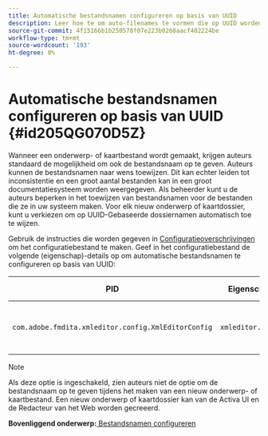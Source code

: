 ```yaml
---
title: Automatische bestandsnamen configureren op basis van UUID
description: Leer hoe te om auto-filenames te vormen die op UUID worden gebaseerd
source-git-commit: 4f15166b1b250578f07e223b0260aacf402224be
workflow-type: tm+mt
source-wordcount: '193'
ht-degree: 0%

---
```



# Automatische bestandsnamen configureren op basis van UUID {#id205QG070D5Z}

Wanneer een onderwerp- of kaartbestand wordt gemaakt, krijgen auteurs standaard de mogelijkheid om ook de bestandsnaam op te geven. Auteurs kunnen de bestandsnamen naar wens toewijzen. Dit kan echter leiden tot inconsistentie en een groot aantal bestanden kan in een groot documentatiesysteem worden weergegeven. Als beheerder kunt u de auteurs beperken in het toewijzen van bestandsnamen voor de bestanden die ze in uw systeem maken. Voor elk nieuw onderwerp of kaartdossier, kunt u verkiezen om op UUID-Gebaseerde dossiernamen automatisch toe te wijzen.

Gebruik de instructies die worden gegeven in [Configuratieoverschrijvingen](download-install-additional-config-override.md#) om het configuratiebestand te maken. Geef in het configuratiebestand de volgende \(eigenschap\)-details op om automatische bestandsnamen te configureren op basis van UUID:

| PID | Eigenschappensleutel | Waarde van eigenschap |
|---|------------|--------------|
| `com.adobe.fmdita.xmleditor.config.XmlEditorConfig` | `xmleditor.uniquefilenames` | Booleaanse waarde \(true/false\).<br> **Standaardwaarde**: false |

>[!NOTE]
>
> Als deze optie is ingeschakeld, zien auteurs niet de optie om de bestandsnaam op te geven tijdens het maken van een nieuw onderwerp- of kaartbestand. Een nieuw onderwerp of kaartdossier kan van de Activa UI en de Redacteur van het Web worden gecreeerd.

**Bovenliggend onderwerp:**[ Bestandsnamen configureren](conf-file-names.md)

